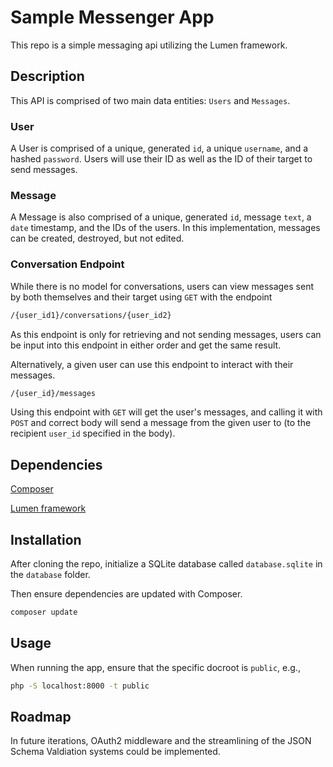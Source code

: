 # Sample Messenger App

This repo is a simple messaging api utilizing the Lumen framework.

## Description
This API is comprised of two main data entities: `Users` and `Messages`.

### User
A User is comprised of a unique, generated `id`, a unique `username`, and a hashed `password`. Users will use their ID as well as the ID of their target to send messages.

### Message
A Message is also comprised of a unique, generated `id`, message `text`, a `date` timestamp, and the IDs of the users. In this implementation, messages can be created, destroyed, but not edited.

### Conversation Endpoint
While there is no model for conversations, users can view messages sent by both themselves and their target using `GET` with the endpoint 

```bash
/{user_id1}/conversations/{user_id2}
```

As this endpoint is only for retrieving and not sending messages, users can be input into this endpoint in either order and get the same result.

Alternatively, a given user can use this endpoint to interact with their messages.
```bash
/{user_id}/messages
```

Using this endpoint with `GET` will get the user's messages, and calling it with `POST` and correct body will send a message from the given user to (to the recipient `user_id` specified in the body).

## Dependencies

[Composer](https://getcomposer.org/download/)

[Lumen framework](https://lumen.laravel.com/docs/5.1)

## Installation
After cloning the repo, initialize a SQLite database called `database.sqlite` in the `database` folder.

Then ensure dependencies are updated with Composer.

```bash
composer update
```

## Usage

When running the app, ensure that the specific docroot is `public`, e.g., 

```bash
php -S localhost:8000 -t public
```

## Roadmap
In future iterations, OAuth2 middleware and the streamlining of the JSON Schema Valdiation systems  could be implemented.



